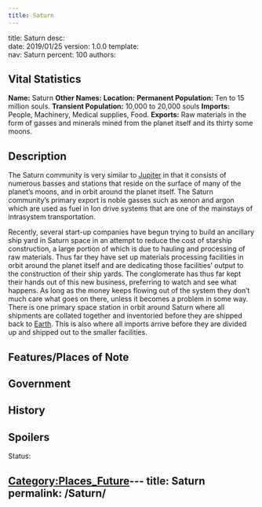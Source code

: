 ```yaml
---
title: Saturn
---
```


title:		Saturn
desc:		
date:		2019/01/25
version:	1.0.0
template:	
nav:		Saturn
percent:	100
authors:	
## Vital Statistics

**Name:** Saturn
**Other Names:**
**Location:**
**Permanent Population:** Ten to 15 million souls.
**Transient Population:** 10,000 to 20,000 souls
**Imports:** People, Machinery, Medical supplies, Food.
**Exports:** Raw materials in the form of gasses and minerals mined from
the planet itself and its thirty some moons.

## Description

The Saturn community is very similar to [Jupiter](Jupiter "wikilink") in
that it consists of numerous basses and stations that reside on the
surface of many of the planet’s moons, and in orbit around the planet
itself. The Saturn community’s primary export is noble gasses such as
xenon and argon which are used as fuel in Ion drive systems that are one
of the mainstays of intrasystem transportation.

Recently, several start-up companies have begun trying to build an
ancillary ship yard in Saturn space in an attempt to reduce the cost of
starship construction, a large portion of which is due to hauling and
processing of raw materials. Thus far they have set up materials
processing facilities in orbit around the planet itself and are
dedicating those facilities’ output to the construction of their ship
yards. The conglomerate has thus far kept their hands out of this new
business, preferring to watch and see what happens. As long as the money
keeps flowing out of the system they don’t much care what goes on there,
unless it becomes a problem in some way. There is one primary space
station in orbit around Saturn where all shipments are collated together
and inventoried before they are shipped back to
[Earth](Earth_Ring_Station "wikilink"). This is also where all imports
arrive before they are divided up and shipped out to the smaller
facilities.

## Features/Places of Note

## Government

## History

## Spoilers

<spoiler text="Spoilers">Status: </spoiler>

[Category:Places_Future](Category:Places_Future "wikilink")---
title: Saturn
permalink: /Saturn/
---

